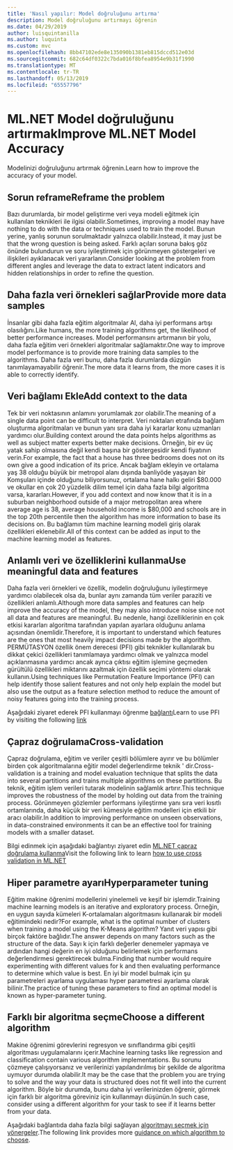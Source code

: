 ```yaml
---
title: 'Nasıl yapılır: Model doğruluğunu artırma'
description: Model doğruluğunu artırmayı öğrenin
ms.date: 04/29/2019
author: luisquintanilla
ms.author: luquinta
ms.custom: mvc
ms.openlocfilehash: 8bb47102ede8e135090b1381eb815dccd512e03d
ms.sourcegitcommit: 682c64df0322c7bda016f8bfea8954e9b31f1990
ms.translationtype: MT
ms.contentlocale: tr-TR
ms.lasthandoff: 05/13/2019
ms.locfileid: "65557796"
---
```

# <a name="improve-mlnet-model-accuracy"></a><span data-ttu-id="4b8c7-103">ML.NET Model doğruluğunu artırmak</span><span class="sxs-lookup"><span data-stu-id="4b8c7-103">Improve ML.NET Model Accuracy</span></span>

<span data-ttu-id="4b8c7-104">Modelinizi doğruluğunu artırmak öğrenin.</span><span class="sxs-lookup"><span data-stu-id="4b8c7-104">Learn how to improve the accuracy of your model.</span></span>

## <a name="reframe-the-problem"></a><span data-ttu-id="4b8c7-105">Sorun reframe</span><span class="sxs-lookup"><span data-stu-id="4b8c7-105">Reframe the problem</span></span>

<span data-ttu-id="4b8c7-106">Bazı durumlarda, bir model geliştirme veri veya modeli eğitmek için kullanılan teknikleri ile ilgisi olabilir.</span><span class="sxs-lookup"><span data-stu-id="4b8c7-106">Sometimes, improving a model may have nothing to do with the data or techniques used to train the model.</span></span> <span data-ttu-id="4b8c7-107">Bunun yerine, yanlış sorunun sorulmaktadır yalnızca olabilir.</span><span class="sxs-lookup"><span data-stu-id="4b8c7-107">Instead, it may just be that the wrong question is being asked.</span></span> <span data-ttu-id="4b8c7-108">Farklı açıları soruna bakış göz önünde bulundurun ve soru iyileştirmek için görünmeyen göstergeleri ve ilişkileri ayıklanacak veri yararlanın.</span><span class="sxs-lookup"><span data-stu-id="4b8c7-108">Consider looking at the problem from different angles and leverage the data to extract latent indicators and hidden relationships in order to refine the question.</span></span>

## <a name="provide-more-data-samples"></a><span data-ttu-id="4b8c7-109">Daha fazla veri örnekleri sağlar</span><span class="sxs-lookup"><span data-stu-id="4b8c7-109">Provide more data samples</span></span>

<span data-ttu-id="4b8c7-110">İnsanlar gibi daha fazla eğitim algoritmalar Al, daha iyi performans artışı olasılığını.</span><span class="sxs-lookup"><span data-stu-id="4b8c7-110">Like humans, the more training algorithms get, the likelihood of better performance increases.</span></span> <span data-ttu-id="4b8c7-111">Model performansını artırmanın bir yolu, daha fazla eğitim veri örnekleri algoritmalar sağlamaktır.</span><span class="sxs-lookup"><span data-stu-id="4b8c7-111">One way to improve model performance is to provide more training data samples to the algorithms.</span></span> <span data-ttu-id="4b8c7-112">Daha fazla veri bunu, daha fazla durumlarda düzgün tanımlayamayabilir öğrenir.</span><span class="sxs-lookup"><span data-stu-id="4b8c7-112">The more data it learns from, the more cases it is able to correctly identify.</span></span>

## <a name="add-context-to-the-data"></a><span data-ttu-id="4b8c7-113">Veri bağlamı Ekle</span><span class="sxs-lookup"><span data-stu-id="4b8c7-113">Add context to the data</span></span>

<span data-ttu-id="4b8c7-114">Tek bir veri noktasının anlamını yorumlamak zor olabilir.</span><span class="sxs-lookup"><span data-stu-id="4b8c7-114">The meaning of a single data point can be difficult to interpret.</span></span> <span data-ttu-id="4b8c7-115">Veri noktaları etrafında bağlam oluşturma algoritmaları ve bunun yanı sıra daha iyi kararlar konu uzmanları yardımcı olur.</span><span class="sxs-lookup"><span data-stu-id="4b8c7-115">Building context around the data points helps algorithms as well as subject matter experts better make decisions.</span></span> <span data-ttu-id="4b8c7-116">Örneğin, bir ev üç yatak sahip olmasına değil kendi başına bir göstergesidir kendi fiyatının verin.</span><span class="sxs-lookup"><span data-stu-id="4b8c7-116">For example, the fact that a house has three bedrooms does not on its own give a good indication of its price.</span></span> <span data-ttu-id="4b8c7-117">Ancak bağlam ekleyin ve ortalama yaş 38 olduğu büyük bir metropol alanı dışında banliyöde yaşayan bir Komşuları içinde olduğunu biliyorsunuz, ortalama hane halkı geliri $80.000 ve okullar en çok 20 yüzdelik dilim temel için daha fazla bilgi algoritma varsa, kararları.</span><span class="sxs-lookup"><span data-stu-id="4b8c7-117">However, if you add context and now know that it is in a suburban neighborhood outside of a major metropolitan area where average age is 38, average household income is $80,000 and schools are in the top 20th percentile then the algorithm has more information to base its decisions on.</span></span> <span data-ttu-id="4b8c7-118">Bu bağlamın tüm machine learning modeli giriş olarak özellikleri eklenebilir.</span><span class="sxs-lookup"><span data-stu-id="4b8c7-118">All of this context can be added as input to the machine learning model as features.</span></span>

## <a name="use-meaningful-data-and-features"></a><span data-ttu-id="4b8c7-119">Anlamlı veri ve özelliklerini kullanma</span><span class="sxs-lookup"><span data-stu-id="4b8c7-119">Use meaningful data and features</span></span>

<span data-ttu-id="4b8c7-120">Daha fazla veri örnekleri ve özellik, modelin doğruluğunu iyileştirmeye yardımcı olabilecek olsa da, bunlar aynı zamanda tüm veriler paraziti ve özellikleri anlamlı.</span><span class="sxs-lookup"><span data-stu-id="4b8c7-120">Although more data samples and features can help improve the accuracy of the model, they may also introduce noise since not all data and features are meaningful.</span></span> <span data-ttu-id="4b8c7-121">Bu nedenle, hangi özelliklerinin en çok etkisi kararları algoritma tarafından yapılan ayarlara olduğunu anlama açısından önemlidir.</span><span class="sxs-lookup"><span data-stu-id="4b8c7-121">Therefore, it is important to understand which features are the ones that most heavily impact decisions made by the algorithm.</span></span> <span data-ttu-id="4b8c7-122">PERMÜTASYON özellik önem derecesi (PFI) gibi teknikler kullanılarak bu dikkat çekici özellikleri tanımlamaya yardımcı olmak ve yalnızca model açıklanmasına yardımcı ancak ayrıca çıktısı eğitim işlemine geçmeden gürültülü özellikleri miktarını azaltmak için özellik seçimi yöntemi olarak kullanın.</span><span class="sxs-lookup"><span data-stu-id="4b8c7-122">Using techniques like Permutation Feature Importance (PFI) can help identify those salient features and not only help explain the model but also use the output as a feature selection method to reduce the amount of noisy features going into the training process.</span></span>

<span data-ttu-id="4b8c7-123">Aşağıdaki ziyaret ederek PFI kullanmayı öğrenme [bağlantı](../how-to-guides/explain-machine-learning-model-permutation-feature-importance-ml-net.md)</span><span class="sxs-lookup"><span data-stu-id="4b8c7-123">Learn to use PFI by visiting the following [link](../how-to-guides/explain-machine-learning-model-permutation-feature-importance-ml-net.md)</span></span>

## <a name="cross-validation"></a><span data-ttu-id="4b8c7-124">Çapraz doğrulama</span><span class="sxs-lookup"><span data-stu-id="4b8c7-124">Cross-validation</span></span>

<span data-ttu-id="4b8c7-125">Çapraz doğrulama, eğitim ve veriler çeşitli bölümlere ayırır ve bu bölümler birden çok algoritmalarına eğitir model değerlendirme teknik ' dir.</span><span class="sxs-lookup"><span data-stu-id="4b8c7-125">Cross-validation is a training and model evaluation technique that splits the data into several partitions and trains multiple algorithms on these partitions.</span></span> <span data-ttu-id="4b8c7-126">Bu teknik, eğitim işlem verileri tutarak modelinin sağlamlık artırır.</span><span class="sxs-lookup"><span data-stu-id="4b8c7-126">This technique improves the robustness of the model by holding out data from the training process.</span></span> <span data-ttu-id="4b8c7-127">Görünmeyen gözlemler performans iyileştirme yanı sıra veri kısıtlı ortamlarında, daha küçük bir veri kümesiyle eğitim modelleri için etkili bir aracı olabilir.</span><span class="sxs-lookup"><span data-stu-id="4b8c7-127">In addition to improving performance on unseen observations, in data-constrained environments it can be an effective tool for training models with a smaller dataset.</span></span>

<span data-ttu-id="4b8c7-128">Bilgi edinmek için aşağıdaki bağlantıyı ziyaret edin [ML.NET çapraz doğrulama kullanma](../how-to-guides/train-machine-learning-model-cross-validation-ml-net.md)</span><span class="sxs-lookup"><span data-stu-id="4b8c7-128">Visit the following link to learn [how to use cross validation in ML.NET](../how-to-guides/train-machine-learning-model-cross-validation-ml-net.md)</span></span>

## <a name="hyperparameter-tuning"></a><span data-ttu-id="4b8c7-129">Hiper parametre ayarı</span><span class="sxs-lookup"><span data-stu-id="4b8c7-129">Hyperparameter tuning</span></span>

<span data-ttu-id="4b8c7-130">Eğitim makine öğrenimi modellerini yinelemeli ve keşif bir işlemdir.</span><span class="sxs-lookup"><span data-stu-id="4b8c7-130">Training machine learning models is an iterative and exploratory process.</span></span> <span data-ttu-id="4b8c7-131">Örneğin, en uygun sayıda kümeleri K-ortalamaları algoritmasını kullanarak bir modeli eğitimindeki nedir?</span><span class="sxs-lookup"><span data-stu-id="4b8c7-131">For example, what is the optimal number of clusters when training a model using the K-Means algorithm?</span></span> <span data-ttu-id="4b8c7-132">Yanıt veri yapısı gibi birçok faktöre bağlıdır.</span><span class="sxs-lookup"><span data-stu-id="4b8c7-132">The answer depends on many factors such as the structure of the data.</span></span> <span data-ttu-id="4b8c7-133">Sayı k için farklı değerler denemeler yapmaya ve ardından hangi değerin en iyi olduğunu belirlemek için performans değerlendirmesi gerektirecek bulma.</span><span class="sxs-lookup"><span data-stu-id="4b8c7-133">Finding that number would require experimenting with different values for k and then evaluating performance to determine which value is best.</span></span> <span data-ttu-id="4b8c7-134">En iyi bir model bulmak için şu parametreleri ayarlama uygulaması hyper parametresi ayarlama olarak bilinir.</span><span class="sxs-lookup"><span data-stu-id="4b8c7-134">The practice of tuning these parameters to find an optimal model is known as hyper-parameter tuning.</span></span>

## <a name="choose-a-different-algorithm"></a><span data-ttu-id="4b8c7-135">Farklı bir algoritma seçme</span><span class="sxs-lookup"><span data-stu-id="4b8c7-135">Choose a different algorithm</span></span>

<span data-ttu-id="4b8c7-136">Makine öğrenimi görevlerini regresyon ve sınıflandırma gibi çeşitli algoritması uygulamalarını içerir.</span><span class="sxs-lookup"><span data-stu-id="4b8c7-136">Machine learning tasks like regression and classification contain various algorithm implementations.</span></span> <span data-ttu-id="4b8c7-137">Bu sorunu çözmeye çalışıyorsanız ve verilerinizi yapılandırılmış bir şekilde de algoritma uymuyor durumda olabilir.</span><span class="sxs-lookup"><span data-stu-id="4b8c7-137">It may be the case that the problem you are trying to solve and the way your data is structured does not fit well into the current algorithm.</span></span> <span data-ttu-id="4b8c7-138">Böyle bir durumda, bunu daha iyi verilerinizden öğrenir, görmek için farklı bir algoritma göreviniz için kullanmayı düşünün.</span><span class="sxs-lookup"><span data-stu-id="4b8c7-138">In such case, consider using a different algorithm for your task to see if it learns better from your data.</span></span>

<span data-ttu-id="4b8c7-139">Aşağıdaki bağlantıda daha fazla bilgi sağlayan [algoritmayı seçmek için yönergeler](../how-to-choose-an-ml-net-algorithm.md).</span><span class="sxs-lookup"><span data-stu-id="4b8c7-139">The following link provides more [guidance on which algorithm to choose](../how-to-choose-an-ml-net-algorithm.md).</span></span>
